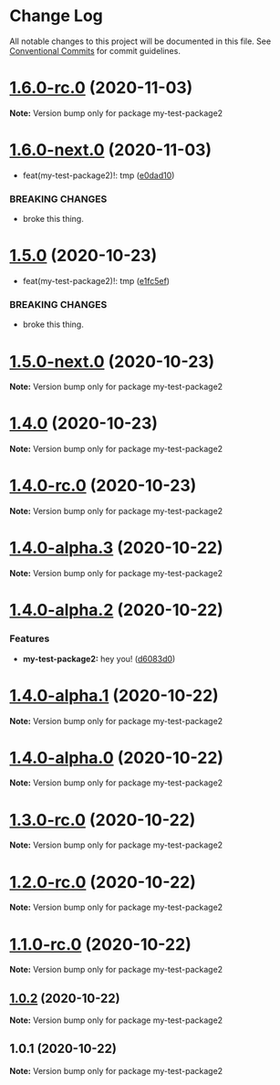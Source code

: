 # Change Log

All notable changes to this project will be documented in this file.
See [Conventional Commits](https://conventionalcommits.org) for commit guidelines.

# [1.6.0-rc.0](https://github.com/vladar/lerna-repo/compare/my-test-package2@1.6.0-next.0...my-test-package2@1.6.0-rc.0) (2020-11-03)

**Note:** Version bump only for package my-test-package2





# [1.6.0-next.0](https://github.com/vladar/lerna-repo/compare/my-test-package2@1.5.0...my-test-package2@1.6.0-next.0) (2020-11-03)


* feat(my-test-package2)!: tmp ([e0dad10](https://github.com/vladar/lerna-repo/commit/e0dad107eba83e4a6ad400715736ebfdde9953d5))


### BREAKING CHANGES

* broke this thing.





# [1.5.0](https://github.com/vladar/lerna-repo/compare/my-test-package2@1.5.0-next.0...my-test-package2@1.5.0) (2020-10-23)


* feat(my-test-package2)!: tmp ([e1fc5ef](https://github.com/vladar/lerna-repo/commit/e1fc5efb2dbea7c7fea8885a80f06a5fe3599166))


### BREAKING CHANGES

* broke this thing.





# [1.5.0-next.0](https://github.com/vladar/lerna-repo/compare/my-test-package2@1.4.0...my-test-package2@1.5.0-next.0) (2020-10-23)

**Note:** Version bump only for package my-test-package2





# [1.4.0](https://github.com/vladar/lerna-repo/compare/my-test-package2@1.4.0-rc.0...my-test-package2@1.4.0) (2020-10-23)

**Note:** Version bump only for package my-test-package2





# [1.4.0-rc.0](https://github.com/vladar/lerna-repo/compare/my-test-package2@1.4.0-alpha.3...my-test-package2@1.4.0-rc.0) (2020-10-23)

**Note:** Version bump only for package my-test-package2





# [1.4.0-alpha.3](https://github.com/vladar/lerna-repo/compare/my-test-package2@1.4.0-alpha.2...my-test-package2@1.4.0-alpha.3) (2020-10-22)

**Note:** Version bump only for package my-test-package2





# [1.4.0-alpha.2](https://github.com/vladar/lerna-repo/compare/my-test-package2@1.4.0-alpha.1...my-test-package2@1.4.0-alpha.2) (2020-10-22)


### Features

* **my-test-package2:** hey you! ([d6083d0](https://github.com/vladar/lerna-repo/commit/d6083d075d054e3852c637393a49d1813418f56d))





# [1.4.0-alpha.1](https://github.com/vladar/lerna-repo/compare/my-test-package2@1.4.0-alpha.0...my-test-package2@1.4.0-alpha.1) (2020-10-22)

**Note:** Version bump only for package my-test-package2





# [1.4.0-alpha.0](https://github.com/vladar/lerna-repo/compare/my-test-package2@1.3.0-rc.0...my-test-package2@1.4.0-alpha.0) (2020-10-22)

**Note:** Version bump only for package my-test-package2





# [1.3.0-rc.0](https://github.com/vladar/lerna-repo/compare/my-test-package2@1.2.0-rc.0...my-test-package2@1.3.0-rc.0) (2020-10-22)

**Note:** Version bump only for package my-test-package2





# [1.2.0-rc.0](https://github.com/vladar/lerna-repo/compare/my-test-package2@1.0.2...my-test-package2@1.2.0-rc.0) (2020-10-22)

**Note:** Version bump only for package my-test-package2





# [1.1.0-rc.0](https://github.com/vladar/lerna-repo/compare/my-test-package2@1.0.2...my-test-package2@1.1.0-rc.0) (2020-10-22)

**Note:** Version bump only for package my-test-package2






## [1.0.2](https://github.com/vladar/lerna-repo/compare/my-test-package2@1.0.1...my-test-package2@1.0.2) (2020-10-22)

**Note:** Version bump only for package my-test-package2





## 1.0.1 (2020-10-22)

**Note:** Version bump only for package my-test-package2
